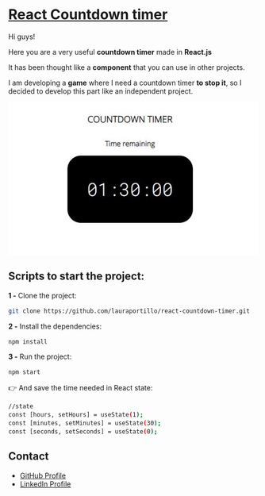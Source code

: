 # [React Countdown timer](https://lauraportillo.github.io/react-countdown-timer/)

Hi guys!

Here you are a very useful **countdown timer** made in **React.js**

It has been thought like a **component** that you can use in other projects.

I am developing a **game** where I need a countdown timer **to stop it**, so I decided to develop this part like an independent project.

<img align="center" src="https://github.com/lauraportillo/react-countdown-timer/blob/master/src/images/readme/gameStart.JPG">

## Scripts to start the project:

**1 -** Clone the project:

```sh
git clone https://github.com/lauraportillo/react-countdown-timer.git
```

**2 -** Install the dependencies:

```sh
npm install
```

**3 -** Run the project:

```sh
npm start
```

👉 And save the time needed in React state:

```sh
//state
const [hours, setHours] = useState(1);
const [minutes, setMinutes] = useState(30);
const [seconds, setSeconds] = useState(0);
```

## Contact

- [GitHub Profile](https://github.com/lauraportillo)
- [LinkedIn Profile](https://www.linkedin.com/in/laura-portillo-rodr%C3%ADguez/)

```

```
